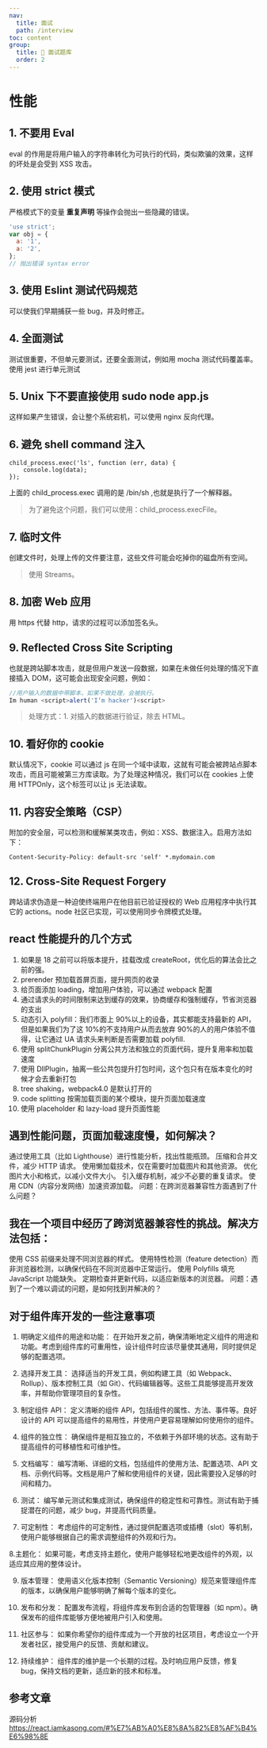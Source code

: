 ```yaml
---
nav:
  title: 面试
  path: /interview
toc: content
group:
  title: 💊 面试题库
  order: 2
---
```


# 性能

## 1. 不要用 Eval

eval 的作用是将用户输入的字符串转化为可执行的代码，类似欺骗的效果，这样的坏处是会受到 XSS 攻击。

## 2. 使用 strict 模式

严格模式下的变量 **重复声明** 等操作会抛出一些隐藏的错误。

```javascript
'use strict';
var obj = {
  a: '1',
  a: '2',
};
// 抛出错误 syntax error
```

## 3. 使用 Eslint 测试代码规范

可以使我们早期捕获一些 bug，并及时修正。

## 4. 全面测试

测试很重要，不但单元要测试，还要全面测试，例如用 mocha 测试代码覆盖率。使用 jest 进行单元测试

## 5. Unix 下不要直接使用 sudo node app.js

这样如果产生错误，会让整个系统宕机，可以使用 nginx 反向代理。

## 6. 避免 shell command 注入

```-t
child_process.exec('ls', function (err, data) {
    console.log(data);
});
```

上面的 child_process.exec 调用的是 /bin/sh ,也就是执行了一个解释器。

> 为了避免这个问题，我们可以使用：child_process.execFile。

## 7. 临时文件

创建文件时，处理上传的文件要注意，这些文件可能会吃掉你的磁盘所有空间。

> 使用 Streams。

## 8. 加密 Web 应用

用 https 代替 http，请求的过程可以添加签名头。

## 9. Reflected Cross Site Scripting

也就是跨站脚本攻击，就是但用户发送一段数据，如果在未做任何处理的情况下直接插入 DOM，这可能会出现安全问题，例如：

```javascript
//用户输入的数据中带脚本，如果不做处理，会被执行。
Im human <script>alert('I‘m hacker')<script>
```

> 处理方式：1. 对插入的数据进行验证，除去 HTML。

## 10. 看好你的 cookie

默认情况下，cookie 可以通过 js 在同一个域中读取，这就有可能会被跨站点脚本攻击，而且可能被第三方库读取。为了处理这种情况，我们可以在 cookies 上使用 HTTPOnly，这个标签可以让 js 无法读取。

## 11. 内容安全策略（CSP）

附加的安全层，可以检测和缓解某类攻击，例如：XSS、数据注入。启用方法如下：

```-t
Content-Security-Policy: default-src 'self' *.mydomain.com
```

## 12. Cross-Site Request Forgery

跨站请求伪造是一种迫使终端用户在他目前已验证授权的 Web 应用程序中执行其它的 actions。node 社区已实现，可以使用同步令牌模式处理。

## react 性能提升的几个方式

1. 如果是 18 之前可以将版本提升，挂载改成 createRoot，优化后的算法会比之前的强。
2. prerender 预加载首屏页面，提升网页的收录
3. 给页面添加 loading，增加用户体验，可以通过 webpack 配置
4. 通过请求头的时间限制来达到缓存的效果，协商缓存和强制缓存，节省浏览器的支出
5. 动态引入 polyfill：我们市面上 90%以上的设备，其实都能支持最新的 API，但是如果我们为了这 10%的不支持用户从而去放弃 90%的人的用户体验不值得，让它通过 UA 请求头来判断是否需要加载 polyfill.
6. 使用 splitChunkPlugin 分离公共方法和独立的页面代码，提升复用率和加载速度
7. 使用 DllPlugin，抽离一些公共包提升打包时间，这个包只有在版本变化的时候才会去重新打包
8. tree shaking，webpack4.0 是默认打开的
9. code splitting 按需加载页面的某个模块，提升页面加载速度
10. 使用 placeholder 和 lazy-load 提升页面性能

## 遇到性能问题，页面加载速度慢，如何解决？

通过使用工具（比如 Lighthouse）进行性能分析，找出性能瓶颈。
压缩和合并文件，减少 HTTP 请求。
使用懒加载技术，仅在需要时加载图片和其他资源。
优化图片大小和格式，以减小文件大小。
引入缓存机制，减少不必要的重复请求。
使用 CDN（内容分发网络）加速资源加载。
问题：在跨浏览器兼容性方面遇到了什么问题？

## 我在一个项目中经历了跨浏览器兼容性的挑战。解决方法包括：

使用 CSS 前缀来处理不同浏览器的样式。
使用特性检测（feature detection）而非浏览器检测，以确保代码在不同浏览器中正常运行。
使用 Polyfills 填充 JavaScript 功能缺失。
定期检查并更新代码，以适应新版本的浏览器。
问题：遇到了一个难以调试的问题，是如何找到并解决的？

## 对于组件库开发的一些注意事项

1. 明确定义组件的用途和功能： 在开始开发之前，确保清晰地定义组件的用途和功能。考虑到组件库的可重用性，设计组件时应该尽量使其通用，同时提供足够的配置选项。

2. 选择开发工具： 选择适当的开发工具，例如构建工具（如 Webpack、Rollup）、版本控制工具（如 Git）、代码编辑器等。这些工具能够提高开发效率，并帮助你管理项目的复杂性。

3. 制定组件 API： 定义清晰的组件 API，包括组件的属性、方法、事件等。良好设计的 API 可以提高组件的易用性，并使用户更容易理解如何使用你的组件。

4. 组件的独立性： 确保组件是相互独立的，不依赖于外部环境的状态。这有助于提高组件的可移植性和可维护性。

5. 文档编写： 编写清晰、详细的文档，包括组件的使用方法、配置选项、API 文档、示例代码等。文档是用户了解和使用组件的关键，因此需要投入足够的时间和精力。

6. 测试： 编写单元测试和集成测试，确保组件的稳定性和可靠性。测试有助于捕捉潜在的问题，减少 bug，并提高代码质量。

7. 可定制性： 考虑组件的可定制性，通过提供配置选项或插槽（slot）等机制，使用户能够根据自己的需求调整组件的外观和行为。

8.主题化： 如果可能，考虑支持主题化，使用户能够轻松地更改组件的外观，以适应其应用的整体设计。

9. 版本管理： 使用语义化版本控制（Semantic Versioning）规范来管理组件库的版本，以确保用户能够明确了解每个版本的变化。

10. 发布和分发： 配置发布流程，将组件库发布到合适的包管理器（如 npm）。确保发布的组件库能够方便地被用户引入和使用。

11. 社区参与： 如果你希望你的组件库成为一个开放的社区项目，考虑设立一个开发者社区，接受用户的反馈、贡献和建议。

12. 持续维护： 组件库的维护是一个长期的过程。及时响应用户反馈，修复 bug，保持文档的更新，适应新的技术和标准。

## 参考文章

源码分析<https://react.iamkasong.com/#%E7%AB%A0%E8%8A%82%E8%AF%B4%E6%98%8E>

